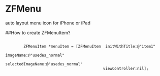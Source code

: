 # ZFMenu
auto layout menu icon for iPhone or iPad

##How to create ZFMenuItem?

```obj-c

        ZFMenuItem *menuItem = [ZFMenuItem  initWithTitle:@"item1"
                                                imageName:@"usedes_normal"
                                        selectedImageName:@"usedes_normal"
                                           viewController:nil];
```